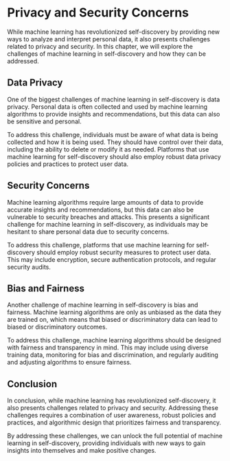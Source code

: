 Privacy and Security Concerns
==========================================================================================

While machine learning has revolutionized self-discovery by providing new ways to analyze and interpret personal data, it also presents challenges related to privacy and security. In this chapter, we will explore the challenges of machine learning in self-discovery and how they can be addressed.

Data Privacy
------------

One of the biggest challenges of machine learning in self-discovery is data privacy. Personal data is often collected and used by machine learning algorithms to provide insights and recommendations, but this data can also be sensitive and personal.

To address this challenge, individuals must be aware of what data is being collected and how it is being used. They should have control over their data, including the ability to delete or modify it as needed. Platforms that use machine learning for self-discovery should also employ robust data privacy policies and practices to protect user data.

Security Concerns
-----------------

Machine learning algorithms require large amounts of data to provide accurate insights and recommendations, but this data can also be vulnerable to security breaches and attacks. This presents a significant challenge for machine learning in self-discovery, as individuals may be hesitant to share personal data due to security concerns.

To address this challenge, platforms that use machine learning for self-discovery should employ robust security measures to protect user data. This may include encryption, secure authentication protocols, and regular security audits.

Bias and Fairness
-----------------

Another challenge of machine learning in self-discovery is bias and fairness. Machine learning algorithms are only as unbiased as the data they are trained on, which means that biased or discriminatory data can lead to biased or discriminatory outcomes.

To address this challenge, machine learning algorithms should be designed with fairness and transparency in mind. This may include using diverse training data, monitoring for bias and discrimination, and regularly auditing and adjusting algorithms to ensure fairness.

Conclusion
----------

In conclusion, while machine learning has revolutionized self-discovery, it also presents challenges related to privacy and security. Addressing these challenges requires a combination of user awareness, robust policies and practices, and algorithmic design that prioritizes fairness and transparency.

By addressing these challenges, we can unlock the full potential of machine learning in self-discovery, providing individuals with new ways to gain insights into themselves and make positive changes.

